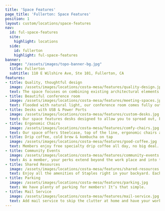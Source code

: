```yaml
---
title: 'Space Features'
page_title: 'Fullerton: Space Features'
position: 1
layout: custom/locations/space-features
nav:
  id: ful-space-features
  site:
    highlight: locations
  side:
    id: fullerton
    highlight: ful-space-features
banner:
  image: "/assets/images/topo-banner-bg.jpg"
  title: Fullerton
  subtitle: 110 E Wilshire Ave, Ste 101, Fullerton, CA
features:
- title: Quality, thoughtful design
  image: /assets/images/locations/costa-mesa/features/quality-design.jpg
  text: The space focuses on combining existing architectural elements with a fresh California-cool vibe. Lighting, soft seating and accent pieces hint at the opulence of the roaring 20s while feeling perfectly now and effortless. Featured local artwork and a balcony lined with indoor plants and trees creates energy, inspiration and work to ground the grandness of the space.
- title: Beautiful conference room
  image: /assets/images/locations/costa-mesa/features/meeting-spaces.jpg
  text: Flooded with natural light, our conference room comes fully outfitted with a large whiteboard, a monitor for visual presentations, plenty of charging ports, and chairs that will make those longer, drawn out meetings seamless. Our conference room is available to both members and non members on a first-come, first-serve online booking basis.
- title: Desks with USB & Power Ports
  image: /assets/images/locations/costa-mesa/features/custom-desks.jpg
  text: Our space features desks designed to allow you to spread out, buckle down and feel at home in your space. Each desk conveniently includes built-in, high-powered USB and power ports.
- title: Ergonomic Chairs
  image: /assets/images/locations/costa-mesa/features/comfy-chairs.jpg
  text: Our space offers Steelcase, top of the line, ergonomic chairs at each coworking desk. Picked with those long, mid-week work days in mind, these chairs are designed with a wide range of adjustments and full support for any build.
- title: Drip coffee, cold brew & kombucha on tap
  image: /assets/images/locations/costa-mesa/features/good-coffee.jpg
  text: Members enjoy free specialty drip coffee all day, no big deal. And if that’s not enough, we have Cold Brew and Fermensch Kombucha on tap.
- title: Community Events
  image: /assets/images/locations/costa-mesa/features/community-events.jpg
  text: As a member, your perks extend beyond the work place and into the Fullerton community. You will have free access to member-exclusive events like Forum, where you will learn from social good pioneers right here at our Fullerton location. Members also enjoy discounts on select, ticketed Wayfare events and workshops.
- title: Shared Resources
  image: /assets/images/locations/costa-mesa/features/shared-resources.jpg
  text: Enjoy all the amenities of Staples right in your backyard. Each member has access to free office supplies, free scanning and ten free pages of printing per day, with the option to purchase more. Stamps, envelopes and snacks are also available for purchase. Our community kitchen, dining area and living room style lounges allow you to breathe and eat in good company.
- title: Parking
  image: /assets/images/locations/costa-mesa/features/parking.jpg
  text: We have plenty of parking for members! It’s that simple.
- title: Mail Service
  image: /assets/images/locations/costa-mesa/features/mail-service.jpg
  text: Add mail service to skip the clutter at home and have your work-mail delivered directly to Wayfare! Mail is collected and sorted daily into our mail locker, so that you can store and pick up at your convenience.
---
```

